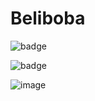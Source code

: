# Beliboba

![badge](https://github-readme-stats.vercel.app/api?username=beliboba&theme=onedark)

![badge](https://github-readme-stats.vercel.app/api/top-langs/?username=beliboba&theme=onedark)

![image](https://user-images.githubusercontent.com/73661136/182598317-7b67ee36-1c4d-44e0-99a5-04c8251c547b.png)
